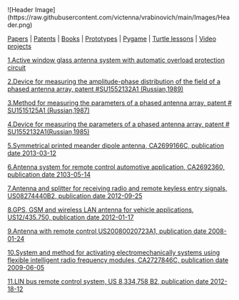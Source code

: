 <link rel="stylesheet" href="style.css">
![Header Image](https://raw.githubusercontent.com/victenna/vrabinovich/main/Images/Header.png)

[Papers](papers.md) | [Patents](patents.md) | [Books](books.md) | [Prototypes](prototypes.md) | [Pygame](pygame.md) | [Turtle lessons](turtle_lessons.md) | [Video projects](video_projects.md)

<link rel="stylesheet" href="style.css">


[1.Active window glass antenna system with automatic overload protection circuit](https://github.com/victenna/vrabinovich/blob/main/Patents/1_Active%20window%20glass%20antenna%20system.pdf)

[2.Device for measuring the amplitude-phase distribution of the field of a phased antenna array, patent #SU1552132A1 (Russian,1989)](https://github.com/victenna/vrabinovich/blob/main/Patents/2_Device.pdf)

[3.Method for measuring the parameters of a phased antenna array, patent # SU1515125A1 (Russian,1987)](https://github.com/victenna/vrabinovich/blob/main/Patents/3_Russian3.pdf)

[4.Device for measuring the parameters of a phased antenna array, patent # SU1552132A1(Russian,1985)](https://github.com/victenna/vrabinovich/blob/main/Patents/2_Device.pdf)

[5.Symmetrical printed meander dipole antenna, CA2699166C, publication date 2013-03-12](https://github.com/victenna/vrabinovich/blob/main/Patents/5_Symmetrical%20meander.pdf)

[6.Antenna system for remote control automotive application, CA2692360, publication date 2103-05-14](https://github.com/victenna/vrabinovich/blob/main/Patents/6_Antenna%20system%20for%20remote%20control.pdf)

[7.Antenna and splitter for receiving radio and remote keyless entry signals, US08274440B2, publication date 2012-09-25](https://github.com/victenna/vrabinovich/blob/main/Patents/7_Antenna%20and%20splitter.pdf)

[8.GPS, GSM and wireless LAN antenna for vehicle applications, US12/435.750, publication date 2012-01-17](https://github.com/victenna/vrabinovich/blob/main/Patents/8_GPS_GSM.pdf)

[9.Antenna with remote control,US20080020723A1, publication date 2008-01-24](https://github.com/victenna/vrabinovich/blob/main/Patents/9_Antenna%20with%20remote%20control.pdf)

[10.System and method for activating electromechanically systems using flexible intelligent radio frequency modules, CA2727846C, publication date 2009-06-05](https://github.com/victenna/vrabinovich/blob/main/Patents/10_System%20and%20method%20for%20activating.pdf)

[11.LIN bus remote control system, US 8,334,758 B2, publication date 2012-18-12](https://github.com/victenna/vrabinovich/blob/main/Patents/11_LIN%20bus.pdf)


